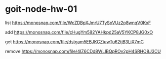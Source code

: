 # goit-node-hw-01

list
https://monosnap.com/file/WcZDBpXJmrU7TySoVUz2p8wnqV0KxF

add
https://monosnap.com/file/cHugYm582YAHkpd25aV5YKCP8JG0xO

get
https://monosnap.com/file/dstgam5EBJKCZiuwTu62tjB3LiX7mC

remove
https://monosnap.com/file/4IZ6CDd8WLlBQpROv2pH4SRHO8J3CU
